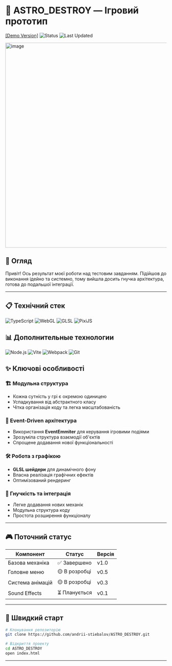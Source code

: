 # 🚀 ASTRO_DESTROY — Ігровий прототип

[[Demo Version]](https://andrii-stiebalov.github.io/ASTRO_DESTROY/)
![Status](https://img.shields.io/badge/СТАН-В_РОЗРОБЦІ-orange?style=for-the-badge)
![Last Updated](https://img.shields.io/badge/ОНОВЛЕНО-21.09.2025-blue?style=for-the-badge)

<img width="747" height="640" alt="image" src="https://github.com/user-attachments/assets/cc58e821-861b-4a5e-a57d-6840b49f984b" />


## 📖 Огляд

Привіт! Ось результат моєї роботи над тестовим завданням. Підійшов до виконання ідейно та системно, тому вийшла досить гнучка архітектура, готова до подальшої інтеграції.

---
## 📋 Технічний стек

![TypeScript](https://img.shields.io/badge/TypeScript-3178C6?logo=typescript&logoColor=white)
![WebGL](https://img.shields.io/badge/WebGL-990000?logo=webgl&logoColor=white)
![GLSL](https://img.shields.io/badge/GLSL-5686A5?logo=glsl&logoColor=white)
![PixiJS](https://img.shields.io/badge/PixiJS-2299DD?logo=pixi.js&logoColor=white)

## 📊 Дополнительные технологии

![Node.js](https://img.shields.io/badge/Node.js-339933?logo=nodedotjs&logoColor=white)
![Vite](https://img.shields.io/badge/Vite-646CFF?logo=vite&logoColor=white)
![Webpack](https://img.shields.io/badge/Webpack-8DD6F9?logo=webpack&logoColor=black)
![Git](https://img.shields.io/badge/Git-F05032?logo=git&logoColor=white)
## ✨ Ключові особливості

### 🏗️ Модульна структура
- Кожна сутність у грі є окремою одиницею
- Успадкування від абстрактного класу
- Чітка організація коду та легка масштабованість

### 🎯 Event-Driven архітектура
- Використання **EventEmmiter** для керування ігровими подіями
- Зрозуміла структура взаємодії об'єктів
- Спрощене додавання нової функціональності

### 🛠️ Робота з графікою
- **GLSL шейдери** для динамічного фону
- Власна реалізація графічних ефектів
- Оптимізований рендеринг

### 🔧 Гнучкість та інтеграція
- Легке додавання нових механік
- Модульна структура коду
- Простота розширення функціоналу

---

## 🎮 Поточний статус

| Компонент | Статус | Версія |
|-----------|--------|--------|
| Базова механіка | ✅ Завершено | v1.0 |
| Головне меню | 🟡 В розробці | v0.5 |
| Система анімацій | 🟡 В розробці | v0.3 |
| Sound Effects | ⏳ Планується | v0.1 |

---

## 🚀 Швидкий старт

```bash
# Клонування репозиторію
git clone https://github.com/andrii-stiebalov/ASTRO_DESTROY.git

# Відкриття проекту
cd ASTRO_DESTROY
open index.html
```

---










